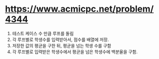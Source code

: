 # https://www.acmicpc.net/problem/4344 #

1. 테스트 케이스 수 만큼 루프를 돌림
2. 각 루프별로 학생수를 입력받아서, 점수를 배열에 저장.
3. 저장한 값의 평균을 구한 뒤, 평균을 넘는 학생 수를 구함
4. 각 루프별로 입력받은 학생수에서 평균을 넘은 학생수에 백분율을 구함.
